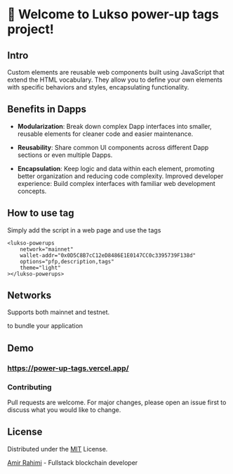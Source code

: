 # 🚀 Welcome to Lukso power-up tags project!

## Intro
Custom elements are reusable web components built using JavaScript that extend the HTML vocabulary. They allow you to define your own elements with specific behaviors and styles, encapsulating functionality.

## Benefits in Dapps
- **Modularization**: 
Break down complex Dapp interfaces into smaller, reusable elements for cleaner code and easier maintenance.

- **Reusability**: Share common UI components across different Dapp sections or even multiple Dapps.

- **Encapsulation**: Keep logic and data within each element, promoting better organization and reducing code complexity.
Improved developer experience: Build complex interfaces with familiar web development concepts.


## How to use tag
Simply add the script in a web page and use the tags

```
<lukso-powerups
    network="mainnet" 
    wallet-addr="0x0D5C8B7cC12eD8486E1E0147CC0c3395739F138d"
    options="pfp,description,tags"
    theme="light"
></lukso-powerups>
```

## Networks
Supports both mainnet and testnet.

to bundle your application

## Demo
### https://power-up-tags.vercel.app/

### Contributing

Pull requests are welcome. For major changes, please open an issue first to discuss what you would like to change.

## License

Distributed under the [MIT](https://choosealicense.com/licenses/mit/) License.

[Amir Rahimi](https://universallink.me/u/atenyun) - Fullstack blockchain developer
